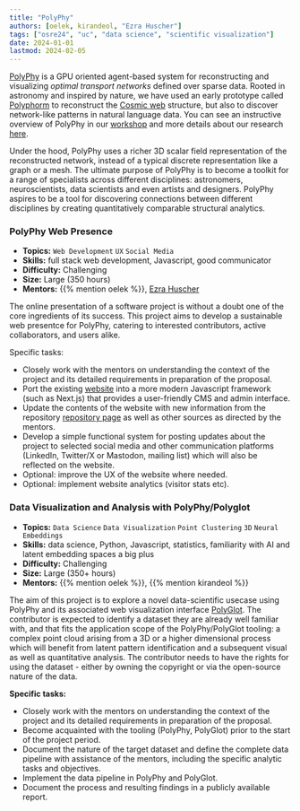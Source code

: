 ```yaml
---
title: "PolyPhy"
authors: [oelek, kirandeol, "Ezra Huscher"]
tags: ["osre24", "uc", "data science", "scientific visualization"]
date: 2024-01-01
lastmod: 2024-02-05
---
```


[PolyPhy](https://github.com/PolyPhyHub/PolyPhy) is a GPU oriented agent-based system for reconstructing and visualizing *optimal transport networks* defined over sparse data. Rooted in astronomy and inspired by nature, we have used an early prototype called [Polyphorm](https://github.com/CreativeCodingLab/Polyphorm) to reconstruct the [Cosmic web](https://youtu.be/5ILwq5OFuwY) structure, but also to discover network-like patterns in natural language data. You can see an instructive overview of PolyPhy in our [workshop](https://elek.pub/workshop_cross2022.html) and more details about our research [here](https://elek.pub/projects/Rhizome-Cosmology).

Under the hood, PolyPhy uses a richer 3D scalar field representation of the reconstructed network, instead of a typical discrete representation like a graph or a mesh. The ultimate purpose of PolyPhy is to become a toolkit for a range of specialists across different disciplines: astronomers, neuroscientists, data scientists and even artists and designers. PolyPhy aspires to be a tool for discovering connections between different disciplines by creating quantitatively comparable structural analytics.

### PolyPhy Web Presence

- **Topics:** `Web Development` `UX` `Social Media`
- **Skills:** full stack web development, Javascript, good communicator
- **Difficulty:** Challenging
- **Size:** Large (350 hours)
- **Mentors:** {{% mention oelek %}}, [Ezra Huscher](mailto:ez@nmsu.edu)

The online presentation of a software project is without a doubt one of the core ingredients of its success. This project aims to develop a sustainable web presentce for PolyPhy, catering to interested contributors, active collaborators, and users alike.

Specific tasks:
- Closely work with the mentors on understanding the context of the project and its detailed requirements in preparation of the proposal.
- Port the existing [website](https://polyphy.io) into a more modern Javascript framework (such as Next.js) that provides a user-friendly CMS and admin interface.
- Update the contents of the website with new information from the repository [repository page](https://github.com/CreativeCodingLab/Polyphorm) as well as other sources as directed by the mentors.
- Develop a simple functional system for posting updates about the project to selected social media and other communication platforms (LinkedIn, Twitter/X or Mastodon, mailing list) which will also be reflected on the website.
- Optional: improve the UX of the website where needed.
- Optional: implement website analytics (visitor stats etc).

### Data Visualization and Analysis with PolyPhy/Polyglot

- **Topics:** `Data Science` `Data Visualization` `Point Clustering` `3D` `Neural Embeddings`
- **Skills:** data science, Python, Javascript, statistics, familiarity with AI and latent embedding spaces a big plus
- **Difficulty:** Challenging
- **Size:** Large (350+ hours)
- **Mentors:** {{% mention oelek %}}, {{% mention kirandeol %}}

The aim of this project is to explore a novel data-scientific usecase using PolyPhy and its associated web visualization interface [PolyGlot](https://github.com/PolyPhyHub/PolyGlot). The contributor is expected to identify a dataset they are already well familiar with, and that fits the application scope of the PolyPhy/PolyGlot tooling: a complex point cloud arising from a 3D or a higher dimensional process which will benefit from latent pattern identification and a subsequent visual as well as quantitative analysis. The contributor needs to have the rights for using the dataset - either by owning the copyright or via the open-source nature of the data.

**Specific tasks:**
- Closely work with the mentors on understanding the context of the project and its detailed requirements in preparation of the proposal.
- Become acquainted with the tooling (PolyPhy, PolyGlot) prior to the start of the project period.
- Document the nature of the target dataset and define the complete data pipeline with assistance of the mentors, including the specific analytic tasks and objectives.
- Implement the data pipeline in PolyPhy and PolyGlot.
- Document the process and resulting findings in a publicly available report.

